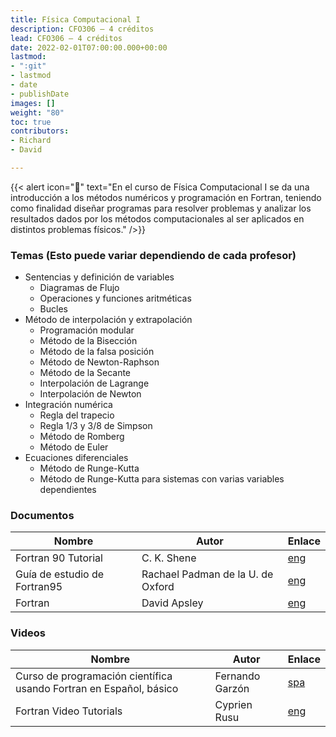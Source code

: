 ```yaml
---
title: Física Computacional I
description: CFO306 — 4 créditos
lead: CFO306 — 4 créditos
date: 2022-02-01T07:00:00.000+00:00
lastmod:
- ":git"
- lastmod
- date
- publishDate
images: []
weight: "80"
toc: true
contributors:
- Richard
- David

---
```

{{< alert icon="📌" text="En el curso de Física Computacional I se da una introducción a los métodos numéricos y programación en Fortran, teniendo como finalidad diseñar programas para resolver problemas y analizar los resultados dados por los métodos computacionales al ser aplicados en distintos problemas físicos." />}}

### Temas (Esto puede variar dependiendo de cada profesor)
- Sentencias y definición de variables
  - Diagramas de Flujo
  - Operaciones y funciones aritméticas
  - Bucles
- Método de interpolación y extrapolación
  - Programación modular
  - Método de la Bisección
  - Método de la falsa posición
  - Método de Newton-Raphson
  - Método de la Secante
  - Interpolación de Lagrange
  - Interpolación de Newton
- Integración numérica
  - Regla del trapecio
  - Regla $1/3$ y $3/8$ de Simpson
  - Método de Romberg
  - Método de Euler
- Ecuaciones diferenciales
  - Método de Runge-Kutta
  - Método de Runge-Kutta para sistemas con varias variables dependientes

### Documentos

|Nombre|Autor|Enlace|
|------|-----|------|
|Fortran 90 Tutorial|C. K. Shene|[eng](https://pages.mtu.edu/~shene/COURSES/cs201/NOTES/fortran.html)|
|Guía de estudio de Fortran95|Rachael Padman de la U. de Oxford|[eng](https://www.mrao.cam.ac.uk/~rachael/compphys/SelfStudyF95.pdf)
|Fortran|David Apsley|[eng](https://web.pa.msu.edu/people/duxbury/courses/phy201_f06/Fortran90NotesI.pdf)

### Videos

|Nombre|Autor|Enlace|
|------|-----|------|
|Curso de programación científica usando Fortran en Español, básico|Fernando Garzón|[spa](https://www.youtube.com/playlist?list=PLrzzpUO1QeKqG-wbR1aEb9mkEFl6UyNji)
|Fortran Video Tutorials|Cyprien Rusu|[eng](https://www.youtube.com/playlist?list=PLvkU6i2iQ2fprrVmmkNP_V36mh0BMnS5L)